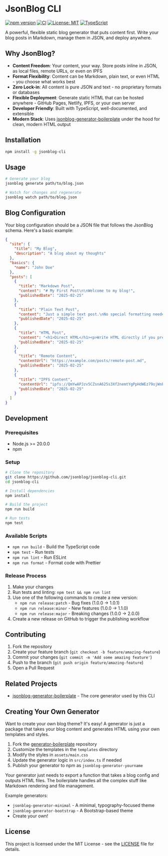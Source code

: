 # JsonBlog CLI

[![npm version](https://badge.fury.io/js/jsonblog-cli.svg)](https://badge.fury.io/js/jsonblog-cli)
[![CI](https://github.com/jsonblog/jsonblog-cli/actions/workflows/ci.yml/badge.svg)](https://github.com/jsonblog/jsonblog-cli/actions/workflows/ci.yml)
[![License: MIT](https://img.shields.io/badge/License-MIT-yellow.svg)](https://opensource.org/licenses/MIT)
[![TypeScript](https://img.shields.io/badge/TypeScript-5.0.0-blue.svg)](https://www.typescriptlang.org/)

A powerful, flexible static blog generator that puts content first. Write your blog posts in Markdown, manage them in JSON, and deploy anywhere.

## Why JsonBlog?

- **Content Freedom**: Your content, your way. Store posts inline in JSON, as local files, remote URLs, or even on IPFS
- **Format Flexibility**: Content can be Markdown, plain text, or even HTML - you choose what works best
- **Zero Lock-in**: All content is pure JSON and text - no proprietary formats or databases
- **Flexible Deployment**: Generate static HTML that can be hosted anywhere - GitHub Pages, Netlify, IPFS, or your own server
- **Developer Friendly**: Built with TypeScript, well-documented, and extensible
- **Modern Stack**: Uses [jsonblog-generator-boilerplate](https://github.com/jsonblog/jsonblog-generator-boilerplate) under the hood for clean, modern HTML output

## Installation

```bash
npm install -g jsonblog-cli
```

## Usage

```bash
# Generate your blog
jsonblog generate path/to/blog.json

# Watch for changes and regenerate
jsonblog watch path/to/blog.json
```

## Blog Configuration

Your blog configuration should be a JSON file that follows the JsonBlog schema. Here's a basic example:

```json
{
  "site": {
    "title": "My Blog",
    "description": "A blog about my thoughts"
  },
  "basics": {
    "name": "John Doe"
  },
  "posts": [
    {
      "title": "Markdown Post",
      "content": "# My First Post\n\nWelcome to my blog!",
      "publishedDate": "2025-02-25"
    },
    {
      "title": "Plain Text Post",
      "content": "Just a simple text post.\nNo special formatting needed.",
      "publishedDate": "2025-02-25"
    },
    {
      "title": "HTML Post",
      "content": "<h1>Direct HTML</h1><p>Write HTML directly if you prefer!</p>",
      "publishedDate": "2025-02-25"
    },
    {
      "title": "Remote Content",
      "contentUrl": "https://example.com/posts/remote-post.md",
      "publishedDate": "2025-02-25"
    },
    {
      "title": "IPFS Content",
      "contentUrl": "ipfs://QmYwAPJzv5CZsnA625s3Xf2nemtYgPpHdWEz79ojWnPbdG",
      "publishedDate": "2025-02-25"
    }
  ]
}
```

## Development

### Prerequisites

- Node.js >= 20.0.0
- npm

### Setup

```bash
# Clone the repository
git clone https://github.com/jsonblog/jsonblog-cli.git
cd jsonblog-cli

# Install dependencies
npm install

# Build the project
npm run build

# Run tests
npm test
```

### Available Scripts

- `npm run build` - Build the TypeScript code
- `npm test` - Run tests
- `npm run lint` - Run ESLint
- `npm run format` - Format code with Prettier

### Release Process

1. Make your changes
2. Run tests and linting: `npm test && npm run lint`
3. Use one of the following commands to create a new version:
   - `npm run release:patch` - Bug fixes (1.0.0 -> 1.0.1)
   - `npm run release:minor` - New features (1.0.0 -> 1.1.0)
   - `npm run release:major` - Breaking changes (1.0.0 -> 2.0.0)
4. Create a new release on GitHub to trigger the publishing workflow

## Contributing

1. Fork the repository
2. Create your feature branch (`git checkout -b feature/amazing-feature`)
3. Commit your changes (`git commit -m 'Add some amazing feature'`)
4. Push to the branch (`git push origin feature/amazing-feature`)
5. Open a Pull Request

## Related Projects

- [jsonblog-generator-boilerplate](https://github.com/jsonblog/jsonblog-generator-boilerplate) - The core generator used by this CLI

## Creating Your Own Generator

Want to create your own blog theme? It's easy! A generator is just a package that takes your blog content and generates HTML using your own templates and styles.

1. Fork the [generator-boilerplate](https://github.com/jsonblog/jsonblog-generator-boilerplate) repository
2. Customize the templates in the `templates` directory
3. Modify the styles in `assets/main.css`
4. Update the generator logic in `src/index.ts` if needed
5. Publish your generator to npm as `jsonblog-generator-yourname`

Your generator just needs to export a function that takes a blog config and outputs HTML files. The boilerplate handles all the complex stuff like Markdown rendering and file management.

Example generators:
- `jsonblog-generator-minimal` - A minimal, typography-focused theme
- `jsonblog-generator-bootstrap` - A Bootstrap-based theme
- Create your own!

## License

This project is licensed under the MIT License - see the [LICENSE](LICENSE) file for details.

